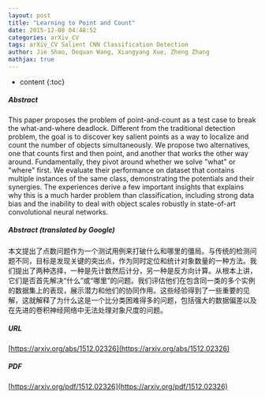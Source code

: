 ```yaml
---
layout: post
title: "Learning to Point and Count"
date: 2015-12-08 04:48:52
categories: arXiv_CV
tags: arXiv_CV Salient CNN Classification Detection
author: Jie Shao, Dequan Wang, Xiangyang Xue, Zheng Zhang
mathjax: true
---
```


* content
{:toc}

##### Abstract
This paper proposes the problem of point-and-count as a test case to break the what-and-where deadlock. Different from the traditional detection problem, the goal is to discover key salient points as a way to localize and count the number of objects simultaneously. We propose two alternatives, one that counts first and then point, and another that works the other way around. Fundamentally, they pivot around whether we solve "what" or "where" first. We evaluate their performance on dataset that contains multiple instances of the same class, demonstrating the potentials and their synergies. The experiences derive a few important insights that explains why this is a much harder problem than classification, including strong data bias and the inability to deal with object scales robustly in state-of-art convolutional neural networks.

##### Abstract (translated by Google)
本文提出了点数问题作为一个测试用例来打破什么和哪里的僵局。与传统的检测问题不同，目标是发现关键的突出点，作为同时定位和统计对象数量的一种方法。我们提出了两种选择，一种是先计数然后计分，另一种是反方向计算。从根本上讲，它们是否首先解决“什么”或“哪里”的问题。我们评估他们在包含同一类的多个实例的数据集上的表现，展示潜力和他们的协同作用。这些经验得到了一些重要的见解，这就解释了为什么这是一个比分类困难得多的问题，包括强大的数据偏差以及在先进的卷积神经网络中无法处理对象尺度的问题。

##### URL
[https://arxiv.org/abs/1512.02326](https://arxiv.org/abs/1512.02326)

##### PDF
[https://arxiv.org/pdf/1512.02326](https://arxiv.org/pdf/1512.02326)

